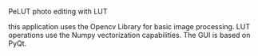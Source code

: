 PeLUT photo editing with LUT

this application uses the Opencv Library for basic image processing.
LUT operations use the Numpy vectorization capabilities.
The GUI is based on PyQt.

